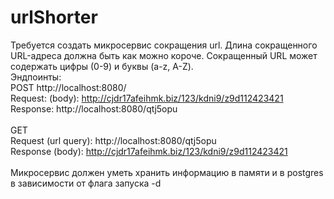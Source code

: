 # urlShorter

Требуется создать микросервис сокращения url. Длина сокращенного URL-адреса должна быть как
можно короче. Сокращенный URL может содержать цифры (0-9) и буквы (a-z, A-Z). <br />
Эндпоинты: <br />
POST http://localhost:8080/ <br />
Request: (body): http://cjdr17afeihmk.biz/123/kdni9/z9d112423421 <br />
Response: http://localhost:8080/qtj5opu <br />
<br />
GET <br />
Request (url query): http://localhost:8080/qtj5opu <br />
Response (body): http://cjdr17afeihmk.biz/123/kdni9/z9d112423421 <br />
<br /> 
Микросервис должен уметь хранить информацию в памяти и в postgres в зависимости от флага
запуска -d

